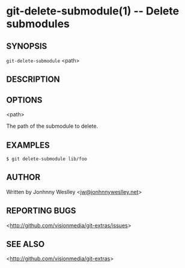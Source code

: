 git-delete-submodule(1) -- Delete submodules
============================================

## SYNOPSIS

`git-delete-submodule` &lt;path&gt;

## DESCRIPTION

## OPTIONS

  &lt;path&gt;

  The path of the submodule to delete.

## EXAMPLES

    $ git delete-submodule lib/foo

## AUTHOR

Written by Jonhnny Weslley &lt;<jw@jonhnnyweslley.net>&gt;

## REPORTING BUGS

&lt;<http://github.com/visionmedia/git-extras/issues>&gt;

## SEE ALSO

&lt;<http://github.com/visionmedia/git-extras>&gt;

